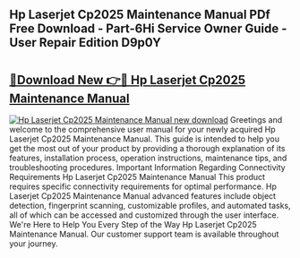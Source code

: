 ## Hp Laserjet Cp2025 Maintenance Manual PDf Free Download - Part-6Hi Service Owner Guide - User Repair Edition D9p0Y

# <h2><a href="http://bc55095.oget.top/?id=Hp+Laserjet+Cp2025+Maintenance+Manual">🔗Download New 👉🔴 Hp Laserjet Cp2025 Maintenance Manual</a></h2>

[![Hp Laserjet Cp2025 Maintenance Manual new download](https://i.imgur.com/5g1atiW.png)](http://bc55095.oget.top/?id=Hp+Laserjet+Cp2025+Maintenance+Manual)
Greetings and welcome to the comprehensive user manual for your newly acquired Hp Laserjet Cp2025 Maintenance Manual. This guide is intended to help you get the most out of your product by providing a thorough explanation of its features, installation process, operation instructions, maintenance tips, and troubleshooting procedures. Important Information Regarding Connectivity Requirements Hp Laserjet Cp2025 Maintenance Manual This product requires specific connectivity requirements for optimal performance. Hp Laserjet Cp2025 Maintenance Manual advanced features include object detection, fingerprint scanning, customizable profiles, and automated tasks, all of which can be accessed and customized through the user interface. We're Here to Help You Every Step of the Way Hp Laserjet Cp2025 Maintenance Manual. Our customer support team is available throughout your journey.
